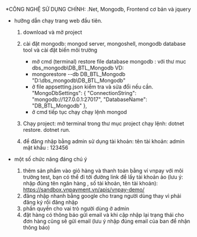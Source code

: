 *CÔNG NGHỆ SỬ DỤNG CHÍNH: .Net, Mongodb, Frontend cơ bản và jquery

* hưỡng dẫn chạy trang web đầu tiên. 
   1. download và mở project
   2. cài đặt mongodb: mongod server, mongoshell, mongodb database tool và cài đặt biến môi trường     
      + mở cmd (terminal) restore file database mongodb : với  thư muc dbs_mongodb\DB_BTL_Mongodb VD:
      + mongorestore --db DB_BTL_Mongodb "D:\dbs_mongodb\DB_BTL_Mongodb"
      + ở file appsetting.json  kiểm tra và sửa đổi nếu cần.
        "MongoDbSettings": {
           "ConnectionString": "mongodb://127.0.0.1:27017",
           "DatabaseName": "DB_BTL_Mongodb"
         },
       + ở  cmd tiếp tục chạy chạy lệnh mongod
   4. Chạy project: mở terminal trong thư mục project chạy lệnh:
       dotnet restore.
       dotnet run.
   
   5. để đăng nhập bằng admin sử dụng tài khoản:
        tên tài khoản: admin
        mật khẩu : 123456

* một số chức năng đáng chú ý
  1. thêm sản phẩm vào giỏ hàng và thanh toán bằng ví vnpay với môi trường test,
       bạn có thể đi tới đường link để lấy tài khoản ảo (lưu ý: nhập đúng tên ngân hàng , số tài khoản, tên tài khoản):
        https://sandbox.vnpayment.vn/apis/vnpay-demo/
  3. đăng nhập nhanh bằng google cho trang người dùng thay vì phải đăng ký rồi đăng nhập
  4. phần quyền cho vai trò người dùng ở admin 
  5. đặt hàng có thông báo gửi email và khi cập nhập lại trạng thái cho đơn hàng cũng sẽ gửi email (lưu ý nhập đúng email của ban để nhận thông báo)
